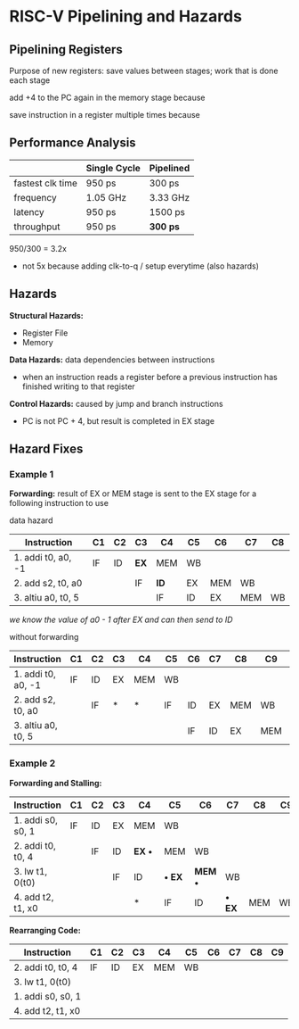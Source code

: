 # RISC-V Pipelining and Hazards

## Pipelining Registers

Purpose of new registers: save values between stages; work that is done each stage

add +4 to the PC again in the memory stage because

save instruction in a register multiple times because



## Performance Analysis

|                  | Single Cycle | Pipelined  |
| ---------------- | ------------ | ---------- |
| fastest clk time | 950 ps       | 300 ps     |
| frequency        | 1.05 GHz     | 3.33 GHz   |
| latency          | 950 ps       | 1500 ps    |
| throughput       | 950 ps       | **300 ps** |

950/300 = 3.2x

- not 5x because adding clk-to-q / setup everytime (also hazards)

## Hazards

**Structural Hazards:** 

- Register File
- Memory

**Data Hazards:** data dependencies between instructions

- when an instruction reads a register before a previous instruction has finished writing to that register

**Control Hazards:** caused by jump and branch instructions

- PC is not PC + 4, but result is completed in EX stage

## Hazard Fixes

### Example 1

**Forwarding:** result of EX or MEM stage is sent to the EX stage for a following instruction to use

data hazard

| Instruction        | C1   | C2   | C3     | C4     | C5   | C6   | C7   | C8   |
| ------------------ | ---- | ---- | ------ | ------ | ---- | ---- | ---- | ---- |
| 1. addi t0, a0, -1 | IF   | ID   | **EX** | MEM    | WB   |      |      |      |
| 2. add s2, t0, a0  |      |      | IF     | **ID** | EX   | MEM  | WB   |      |
| 3. altiu a0, t0, 5 |      |      |        | IF     | ID   | EX   | MEM  | WB   |

*we know the value of a0 - 1 after EX and can then send to ID*

without forwarding

| Instruction        | C1   | C2   | C3   | C4   | C5   | C6   | C7   | C8   | C9   | C10  |
| ------------------ | ---- | ---- | ---- | ---- | ---- | ---- | ---- | ---- | ---- | ---- |
| 1. addi t0, a0, -1 | IF   | ID   | EX   | MEM  | WB   |      |      |      |      |      |
| 2. add s2, t0, a0  |      | IF   | *    | *    | IF   | ID   | EX   | MEM  | WB   |      |
| 3. altiu a0, t0, 5 |      |      |      |      |      | IF   | ID   | EX   | MEM  | WB   |

### Example 2

**Forwarding and Stalling:**

| Instruction       | C1   | C2   | C3   | C4       | C5       | C6        | C7       | C8   | C9   |
| ----------------- | ---- | ---- | ---- | -------- | -------- | --------- | -------- | ---- | ---- |
| 1. addi s0, s0, 1 | IF   | ID   | EX   | MEM      | WB       |           |          |      |      |
| 2. addi t0, t0, 4 |      | IF   | ID   | **EX •** | MEM      | WB        |          |      |      |
| 3. lw t1, 0(t0)   |      |      | IF   | ID       | **• EX** | **MEM •** | WB       |      |      |
| 4. add t2, t1, x0 |      |      |      | *        | IF       | ID        | **• EX** | MEM  | WB   |

**Rearranging Code:**

| Instruction       | C1   | C2   | C3   | C4   | C5   | C6   | C7   | C8   | C9   |
| ----------------- | ---- | ---- | ---- | ---- | ---- | ---- | ---- | ---- | ---- |
| 2. addi t0, t0, 4 | IF   | ID   | EX   | MEM  | WB   |      |      |      |      |
| 3. lw t1, 0(t0)   |      |      |      |      |      |      |      |      |      |
| 1. addi s0, s0, 1 |      |      |      |      |      |      |      |      |      |
| 4. add t2, t1, x0 |      |      |      |      |      |      |      |      |      |


